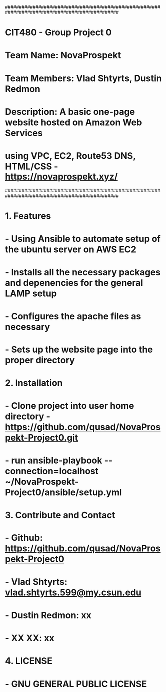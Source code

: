 #################################################################################################
# CIT480 - Group Project 0                                                                      #
# Team Name: NovaProspekt                                                                       # 
# Team Members: Vlad Shtyrts, Dustin Redmon                                                     #
# Description: A basic one-page website hosted on Amazon Web Services                           #
# using VPC, EC2, Route53 DNS, HTML/CSS - https://novaprospekt.xyz/                             #
#################################################################################################
# 1. Features
# - Using Ansible to automate setup of the ubuntu server on AWS EC2
# - Installs all the necessary packages and depenencies for the general LAMP setup 
# - Configures the apache files as necessary
# - Sets up the website page into the proper directory
#
# 2. Installation
# - Clone project into user home directory - https://github.com/qusad/NovaProspekt-Project0.git
# - run ansible-playbook --connection=localhost ~/NovaProspekt-Project0/ansible/setup.yml
# 
# 3. Contribute and Contact
# - Github: https://github.com/qusad/NovaProspekt-Project0
# - Vlad Shtyrts: vlad.shtyrts.599@my.csun.edu
# - Dustin Redmon: xx
# - XX XX: xx
# 
# 4. LICENSE
# - GNU GENERAL PUBLIC LICENSE
#
